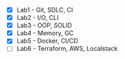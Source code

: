 - [x] Lab1 - Git, SDLC, CI
- [x] Lab2 - I/O, CLI
- [x] Lab3 - OOP, SOLID
- [x] Lab4 - Memory, GC
- [x] Lab5 - Docker, CI/CD
- [ ] Lab6 - Terraform, AWS, Localstack
